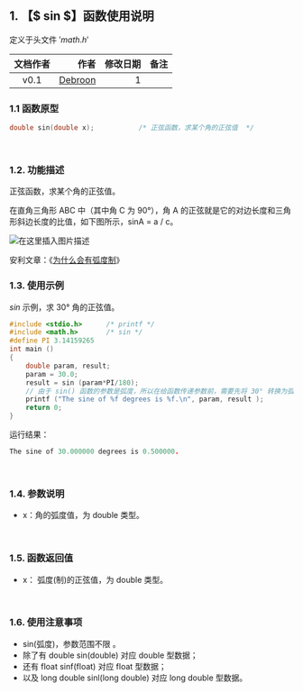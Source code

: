 ﻿## 1. 【$ sin $】函数使用说明
定义于头文件 $'math.h'$

| 文档作者 | 作者 | 修改日期 | 备注|
|:--------:| -------------:|-------------:|-------------:|
| v0.1 | [Debroon](https://blog.csdn.net/qq_41739364) |1| |！

### 1.1 函数原型

```c
double sin(double x);       	/* 正弦函数，求某个角的正弦值  */
```
&nbsp;
### 1.2. 功能描述
正弦函数，求某个角的正弦值。

在直角三角形 ABC 中（其中角 C 为 90°），角 A 的正弦就是它的对边长度和三角形斜边长度的比值，如下图所示，sinA = a / c。

![在这里插入图片描述](https://img-blog.csdnimg.cn/20200109124007109.png?x-oss-process=image/watermark,type_ZmFuZ3poZW5naGVpdGk,shadow_10,text_aHR0cHM6Ly9ibG9nLmNzZG4ubmV0L3FxXzQxNzM5MzY0,size_16,color_FFFFFF,t_70#pic_center)

安利文章：《[为什么会有弧度制](https://www.matongxue.com/madocs/5/)》
&nbsp;
### 1.3. 使用示例
$sin$ 示例，求 30° 角的正弦值。

```c
#include <stdio.h>      /* printf */
#include <math.h>       /* sin */
#define PI 3.14159265
int main ()
{
    double param, result;
    param = 30.0;
    result = sin (param*PI/180);
    // 由于 sin() 函数的参数是弧度，所以在给函数传递参数前，需要先将 30° 转换为弧度值。1°=π/180
    printf ("The sine of %f degrees is %f.\n", param, result );
    return 0;
}
```

运行结果：

```c
The sine of 30.000000 degrees is 0.500000.
```
&nbsp;
### 1.4. 参数说明

 - x：角的弧度值，为 double 类型。

&nbsp;

### 1.5. 函数返回值

 - x： 弧度(制)的正弦值，为 double 类型。

&nbsp;

### 1.6. 使用注意事项

 - sin(弧度)，参数范围不限 。
 - 除了有 double sin(double) 对应 double 型数据；
 - 还有 float sinf(float) 对应 float 型数据；
 - 以及 long double sinl(long double) 对应 long double 型数据。

